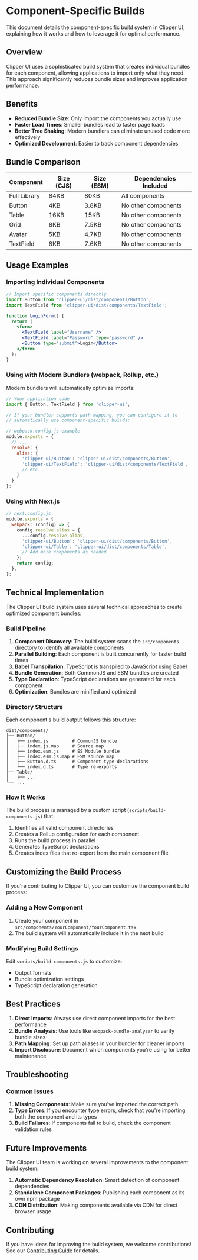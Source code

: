 # Component-Specific Builds

This document details the component-specific build system in Clipper UI, explaining how it works and how to leverage it for optimal performance.

## Overview

Clipper UI uses a sophisticated build system that creates individual bundles for each component, allowing applications to import only what they need. This approach significantly reduces bundle sizes and improves application performance.

## Benefits

- **Reduced Bundle Size**: Only import the components you actually use
- **Faster Load Times**: Smaller bundles lead to faster page loads
- **Better Tree Shaking**: Modern bundlers can eliminate unused code more effectively
- **Optimized Development**: Easier to track component dependencies

## Bundle Comparison

| Component | Size (CJS) | Size (ESM) | Dependencies Included |
|-----------|------------|------------|----------------------|
| Full Library | 84KB | 80KB | All components |
| Button | 4KB | 3.8KB | No other components |
| Table | 16KB | 15KB | No other components |
| Grid | 8KB | 7.5KB | No other components |
| Avatar | 5KB | 4.7KB | No other components |
| TextField | 8KB | 7.6KB | No other components |

## Usage Examples

### Importing Individual Components

```jsx
// Import specific components directly
import Button from 'clipper-ui/dist/components/Button';
import TextField from 'clipper-ui/dist/components/TextField';

function LoginForm() {
  return (
    <form>
      <TextField label="Username" />
      <TextField label="Password" type="password" />
      <Button type="submit">Login</Button>
    </form>
  );
}
```

### Using with Modern Bundlers (webpack, Rollup, etc.)

Modern bundlers will automatically optimize imports:

```jsx
// Your application code
import { Button, TextField } from 'clipper-ui';

// If your bundler supports path mapping, you can configure it to
// automatically use component-specific builds:

// webpack.config.js example
module.exports = {
  // ...
  resolve: {
    alias: {
      'clipper-ui/Button': 'clipper-ui/dist/components/Button',
      'clipper-ui/TextField': 'clipper-ui/dist/components/TextField',
      // etc.
    }
  }
};
```

### Using with Next.js

```jsx
// next.config.js
module.exports = {
  webpack: (config) => {
    config.resolve.alias = {
      ...config.resolve.alias,
      'clipper-ui/Button': 'clipper-ui/dist/components/Button',
      'clipper-ui/Table': 'clipper-ui/dist/components/Table',
      // Add more components as needed
    };
    return config;
  },
};
```

## Technical Implementation

The Clipper UI build system uses several technical approaches to create optimized component bundles:

### Build Pipeline

1. **Component Discovery**: The build system scans the `src/components` directory to identify all available components
2. **Parallel Building**: Each component is built concurrently for faster build times
3. **Babel Transpilation**: TypeScript is transpiled to JavaScript using Babel
4. **Bundle Generation**: Both CommonJS and ESM bundles are created
5. **Type Declaration**: TypeScript declarations are generated for each component
6. **Optimization**: Bundles are minified and optimized

### Directory Structure

Each component's build output follows this structure:

```
dist/components/
├── Button/
│   ├── index.js         # CommonJS bundle
│   ├── index.js.map     # Source map
│   ├── index.esm.js     # ES Module bundle
│   ├── index.esm.js.map # ESM source map
│   ├── Button.d.ts      # Component type declarations
│   └── index.d.ts       # Type re-exports
├── Table/
│   ├── ...
└── ...
```

### How It Works

The build process is managed by a custom script (`scripts/build-components.js`) that:

1. Identifies all valid component directories
2. Creates a Rollup configuration for each component
3. Runs the build process in parallel
4. Generates TypeScript declarations
5. Creates index files that re-export from the main component file

## Customizing the Build Process

If you're contributing to Clipper UI, you can customize the component build process:

### Adding a New Component

1. Create your component in `src/components/YourComponent/YourComponent.tsx`
2. The build system will automatically include it in the next build

### Modifying Build Settings

Edit `scripts/build-components.js` to customize:

- Output formats
- Bundle optimization settings
- TypeScript declaration generation

## Best Practices

1. **Direct Imports**: Always use direct component imports for the best performance
2. **Bundle Analysis**: Use tools like `webpack-bundle-analyzer` to verify bundle sizes
3. **Path Mapping**: Set up path aliases in your bundler for cleaner imports
4. **Import Disclosure**: Document which components you're using for better maintenance

## Troubleshooting

### Common Issues

1. **Missing Components**: Make sure you've imported the correct path
2. **Type Errors**: If you encounter type errors, check that you're importing both the component and its types
3. **Build Failures**: If components fail to build, check the component validation rules

## Future Improvements

The Clipper UI team is working on several improvements to the component build system:

1. **Automatic Dependency Resolution**: Smart detection of component dependencies
2. **Standalone Component Packages**: Publishing each component as its own npm package
3. **CDN Distribution**: Making components available via CDN for direct browser usage

## Contributing

If you have ideas for improving the build system, we welcome contributions! See our [Contributing Guide](../CONTRIBUTING.md) for details. 